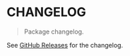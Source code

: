 # CHANGELOG

> Package changelog.

See [GitHub Releases](https://github.com/stdlib-js/stats-base-dists-lognormal-mean/releases) for the changelog.